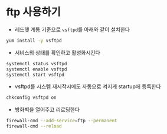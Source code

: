 # ftp 사용하기

- 레드햇 계통 기준으로 `vsftpd`를 아래와 같이 설치한다

```bash
yum install -y vsftpd
```

- 서비스의 상태를 확인하고 활성화시킨다

```bash
systemctl status vsftpd
systemctl enable vsftpd
systemctl start vsftpd
```

- vsftpd를 시스템 재시작시에도 자동으로 켜지게 startup에 등록한다

```bash
chkconfig vsftpd on
```

- 방화벽을 열어주고 리로딩한다

```bash
firewall-cmd --add-service=ftp --permanent
firewall-cmd --reload
```